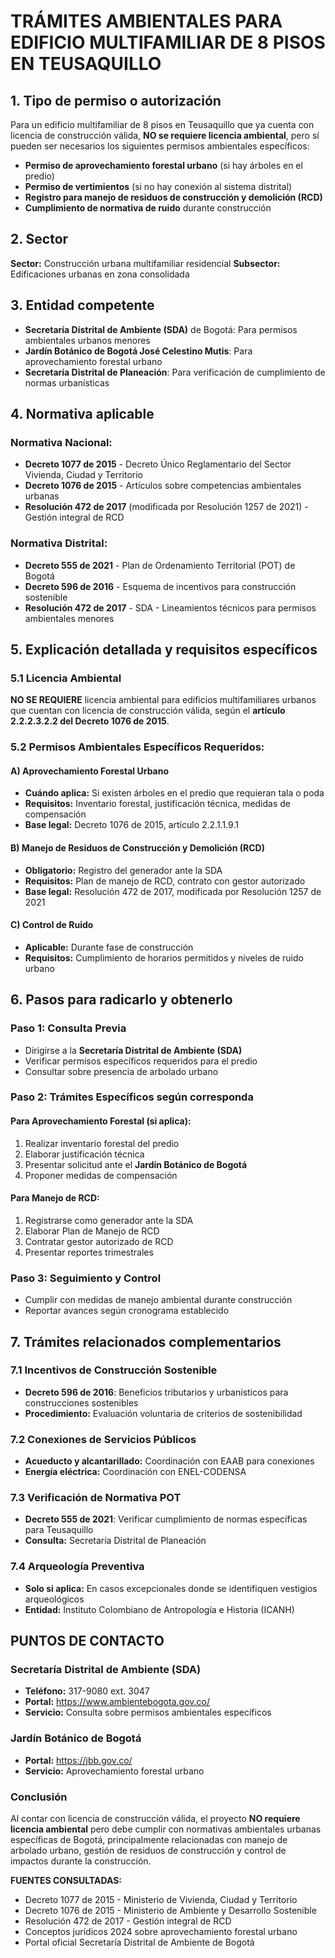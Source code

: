 # TRÁMITES AMBIENTALES PARA EDIFICIO MULTIFAMILIAR DE 8 PISOS EN TEUSAQUILLO

## 1. Tipo de permiso o autorización

Para un edificio multifamiliar de 8 pisos en Teusaquillo que ya cuenta con licencia de construcción válida, **NO se requiere licencia ambiental**, pero sí pueden ser necesarios los siguientes permisos ambientales específicos:

- **Permiso de aprovechamiento forestal urbano** (si hay árboles en el predio)
- **Permiso de vertimientos** (si no hay conexión al sistema distrital)
- **Registro para manejo de residuos de construcción y demolición (RCD)**
- **Cumplimiento de normativa de ruido** durante construcción

## 2. Sector

**Sector:** Construcción urbana multifamiliar residencial
**Subsector:** Edificaciones urbanas en zona consolidada

## 3. Entidad competente

- **Secretaría Distrital de Ambiente (SDA)** de Bogotá: Para permisos ambientales urbanos menores
- **Jardín Botánico de Bogotá José Celestino Mutis**: Para aprovechamiento forestal urbano
- **Secretaría Distrital de Planeación**: Para verificación de cumplimiento de normas urbanísticas

## 4. Normativa aplicable

### Normativa Nacional:

- **Decreto 1077 de 2015** - Decreto Único Reglamentario del Sector Vivienda, Ciudad y Territorio
- **Decreto 1076 de 2015** - Artículos sobre competencias ambientales urbanas
- **Resolución 472 de 2017** (modificada por Resolución 1257 de 2021) - Gestión integral de RCD

### Normativa Distrital:

- **Decreto 555 de 2021** - Plan de Ordenamiento Territorial (POT) de Bogotá
- **Decreto 596 de 2016** - Esquema de incentivos para construcción sostenible
- **Resolución 472 de 2017** - SDA - Lineamientos técnicos para permisos ambientales menores

## 5. Explicación detallada y requisitos específicos

### 5.1 Licencia Ambiental

**NO SE REQUIERE** licencia ambiental para edificios multifamiliares urbanos que cuentan con licencia de construcción válida, según el **artículo 2.2.2.3.2.2 del Decreto 1076 de 2015**.

### 5.2 Permisos Ambientales Específicos Requeridos:

#### A) Aprovechamiento Forestal Urbano

- **Cuándo aplica:** Si existen árboles en el predio que requieran tala o poda
- **Requisitos:** Inventario forestal, justificación técnica, medidas de compensación
- **Base legal:** Decreto 1076 de 2015, artículo 2.2.1.1.9.1

#### B) Manejo de Residuos de Construcción y Demolición (RCD)

- **Obligatorio:** Registro del generador ante la SDA
- **Requisitos:** Plan de manejo de RCD, contrato con gestor autorizado
- **Base legal:** Resolución 472 de 2017, modificada por Resolución 1257 de 2021

#### C) Control de Ruido

- **Aplicable:** Durante fase de construcción
- **Requisitos:** Cumplimiento de horarios permitidos y niveles de ruido urbano

## 6. Pasos para radicarlo y obtenerlo

### Paso 1: Consulta Previa

- Dirigirse a la **Secretaría Distrital de Ambiente (SDA)**
- Verificar permisos específicos requeridos para el predio
- Consultar sobre presencia de arbolado urbano

### Paso 2: Trámites Específicos según corresponda

#### Para Aprovechamiento Forestal (si aplica):

1. Realizar inventario forestal del predio
2. Elaborar justificación técnica
3. Presentar solicitud ante el **Jardín Botánico de Bogotá**
4. Proponer medidas de compensación

#### Para Manejo de RCD:

1. Registrarse como generador ante la SDA
2. Elaborar Plan de Manejo de RCD
3. Contratar gestor autorizado de RCD
4. Presentar reportes trimestrales

### Paso 3: Seguimiento y Control

- Cumplir con medidas de manejo ambiental durante construcción
- Reportar avances según cronograma establecido

## 7. Trámites relacionados complementarios

### 7.1 Incentivos de Construcción Sostenible

- **Decreto 596 de 2016**: Beneficios tributarios y urbanísticos para construcciones sostenibles
- **Procedimiento:** Evaluación voluntaria de criterios de sostenibilidad

### 7.2 Conexiones de Servicios Públicos

- **Acueducto y alcantarillado:** Coordinación con EAAB para conexiones
- **Energía eléctrica:** Coordinación con ENEL-CODENSA

### 7.3 Verificación de Normativa POT

- **Decreto 555 de 2021**: Verificar cumplimiento de normas específicas para Teusaquillo
- **Consulta:** Secretaría Distrital de Planeación

### 7.4 Arqueología Preventiva

- **Solo si aplica:** En casos excepcionales donde se identifiquen vestigios arqueológicos
- **Entidad:** Instituto Colombiano de Antropología e Historia (ICANH)

## PUNTOS DE CONTACTO

### Secretaría Distrital de Ambiente (SDA)

- **Teléfono:** 317-9080 ext. 3047
- **Portal:** https://www.ambientebogota.gov.co/
- **Servicio:** Consulta sobre permisos ambientales específicos

### Jardín Botánico de Bogotá

- **Portal:** https://jbb.gov.co/
- **Servicio:** Aprovechamiento forestal urbano

### Conclusión

Al contar con licencia de construcción válida, el proyecto **NO requiere licencia ambiental** pero debe cumplir con normativas ambientales urbanas específicas de Bogotá, principalmente relacionadas con manejo de arbolado urbano, gestión de residuos de construcción y control de impactos durante la construcción.

**FUENTES CONSULTADAS:**

- Decreto 1077 de 2015 - Ministerio de Vivienda, Ciudad y Territorio
- Decreto 1076 de 2015 - Ministerio de Ambiente y Desarrollo Sostenible
- Resolución 472 de 2017 - Gestión integral de RCD
- Conceptos jurídicos 2024 sobre aprovechamiento forestal urbano
- Portal oficial Secretaría Distrital de Ambiente de Bogotá
